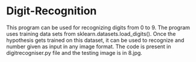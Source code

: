 # Digit-Recognition
This program can be used for recognizing digits from 0 to 9. The program uses training data sets from sklearn.datasets.load_digits(). 
Once the hypothesis gets trained on this dataset, it can be used to recognize and number given as input in any image format.
The code is present in digitrecogniser.py file and the testing image is in 8.jpg.
